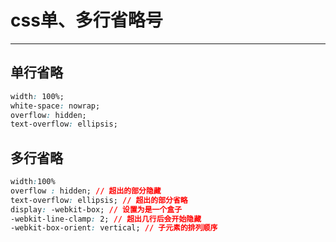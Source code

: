 # css单、多行省略号

---

## 单行省略

```css
width: 100%;
white-space: nowrap;
overflow: hidden;
text-overflow: ellipsis;
```

## 多行省略

```css
width:100%    
overflow : hidden; // 超出的部分隐藏
text-overflow: ellipsis; // 超出的部分省略
display: -webkit-box; // 设置为是一个盒子
-webkit-line-clamp: 2; // 超出几行后会开始隐藏
-webkit-box-orient: vertical; // 子元素的排列顺序
```
